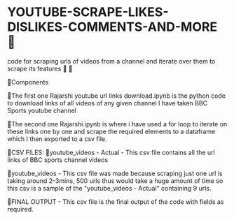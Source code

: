 # YOUTUBE-SCRAPE-LIKES-DISLIKES-COMMENTS-AND-MORE  :name_badge:
code for scraping urls of videos from a channel and iterate over them to scrape its features   :name_badge: :name_badge:

:large_blue_circle:Components 

:round_pushpin:The first one Rajarshi youtube url links download.ipynb is the
python code to download links of all videos of any given channel
I have taken BBC Sports youtube channel


:round_pushpin:The second one Rajarshi.ipynb is where i have used a for loop
to iterate on these links one by one and scrape the required
elements to a dataframe which I then exported to a csv file.



 :large_blue_circle:CSV FILES:
 :round_pushpin:youtube_videos - Actual - This csv file contains all the url links
of BBC sports channel videos


 :round_pushpin:youtube_videos - This csv file was made because scraping just one url is
taking around 2-3mins, 500 urls thus would take a huge amount of time so
this csv is a sample of the "youtube_videos - Actual" containing 9 urls.


 :round_pushpin:FINAL OUTPUT - This csv file is the final output of the code with fields
as required.
